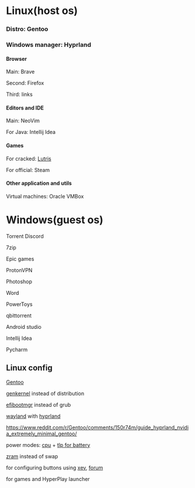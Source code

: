 # Linux(host os)

### Distro: Gentoo

### Windows manager: Hyprland

#### Browser

Main: Brave

Second: Firefox

Third: links

#### Editors and IDE

Main: NeoVim

For Java: Intellij Idea



#### Games
For cracked: [Lutris](https://wiki.gentoo.org/wiki/Lutris)

For official: Steam

#### Other application and utils

Virtual machines: Oracle VMBox

# Windows(guest os)
Torrent 
Discord

7zip

Epic games 

ProtonVPN

Photoshop

Word

PowerToys

qbittorrent 

Android studio

Intellij Idea

Pycharm

## Linux config

[Gentoo](https://wiki.gentoo.org/wiki/Handbook:AMD64)

[genkernel](https://wiki.gentoo.org/wiki/Genkernel) instead of distribution

[efibootmgr]() instead of grub

[wayland](https://wiki.gentoo.org/wiki/Wayland) with [hyprland](https://wiki.gentoo.org/wiki/Hyprland)

https://www.reddit.com/r/Gentoo/comments/150r74m/guide_hyprland_nvidia_extremely_minimal_gentoo/

power modes: [cpu](https://github.com/AdnanHodzic/auto-cpufreq) + [tlp for battery](https://wiki.gentoo.org/wiki/Power_management/Guide)

[zram](https://wiki.gentoo.org/wiki/Zram) instead of swap

for configuring buttons using [xev](https://packages.gentoo.org/packages/x11-apps/xev), [forum](https://forums.gentoo.org/viewtopic-p-6909782.html)

for games  and HyperPlay launcher
